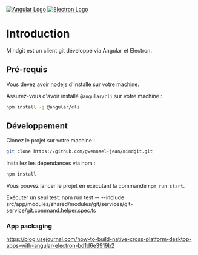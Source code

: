 [![Angular Logo](https://www.vectorlogo.zone/logos/angular/angular-icon.svg)](https://angular.io/)
[![Electron Logo](https://www.vectorlogo.zone/logos/electronjs/electronjs-icon.svg)](https://electronjs.org/)

# Introduction

Mindgit est un client git développé via Angular et Electron.

## Pré-requis

Vous devez avoir [nodejs](https://nodejs.org/en/download/) d'installé sur votre machine.

Assurez-vous d'avoir installé `@angular/cli` sur votre machine :

``` bash
npm install -g @angular/cli
```

## Développement

Clonez le projet sur votre machine :

``` bash
git clone https://github.com/gwennael-jean/mindgit.git
```

Installez les dépendances via npm :

``` bash
npm install
```

Vous pouvez lancer le projet en exécutant la commande `npm run start`.

Exécuter un seul test:
npm run test -- --include src/app/modules/shared/modules/git/services/git-service/git.command.helper.spec.ts

### App packaging 
https://blog.usejournal.com/how-to-build-native-cross-platform-desktop-apps-with-angular-electron-bd1d6e3919b2

